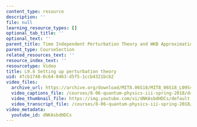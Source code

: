 ```yaml
---
content_type: resource
description: ''
file: null
learning_resource_types: []
optional_tab_title: ''
optional_text: ''
parent_title: Time Independent Perturbation Theory and WKB Approximation
parent_type: CourseSection
related_resources_text: ''
resource_index_text: ''
resourcetype: Video
title: L9.4 Setting up perturbation theory
uid: 4fcb1748-0c64-8463-d5f5-1ccb4321bcb2
video_files:
  archive_url: https://archive.org/download/MIT8.06S18/MIT8_06S18_L09S4_300k.mp4
  video_captions_file: /courses/8-06-quantum-physics-iii-spring-2018/d4203f65cdd45ec4aefe6d35cb0659d5_dNKAsbdHDCs.vtt
  video_thumbnail_file: https://img.youtube.com/vi/dNKAsbdHDCs/default.jpg
  video_transcript_file: /courses/8-06-quantum-physics-iii-spring-2018/f6753ce875cf3621bbed3196437ff167_dNKAsbdHDCs.pdf
video_metadata:
  youtube_id: dNKAsbdHDCs
---
```


